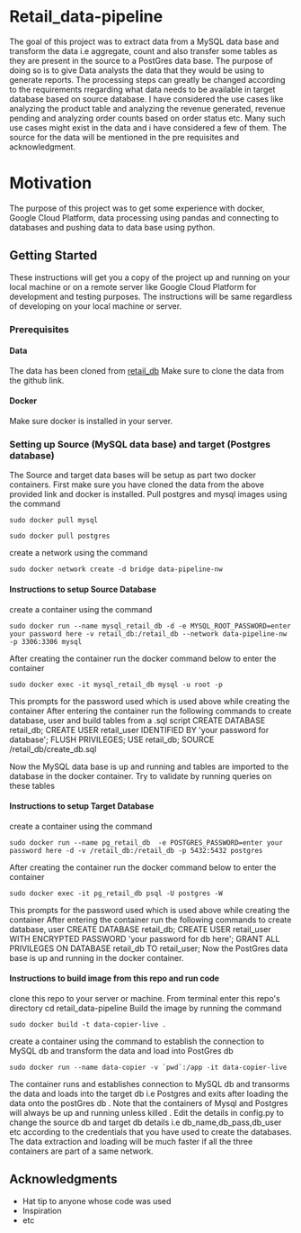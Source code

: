 # Retail_data-pipeline

The goal of this project was to extract data from a MySQL data base and transform the data i.e aggregate, count and also transfer some tables as they are present in the source to a PostGres data base. The purpose of doing so is to give Data analysts the data that they would be using to generate reports. The processing steps can greatly be 
changed according to the requirements rregarding what data needs to be available in target database based on source database.
I have considered the use cases like analyzing the product table and analyzing the revenue generated, revenue pending 
and analyzing order counts based on order status etc. Many such use cases might exist in the data and i have considered
a few of them. The source for the data will be mentioned in the pre requisites and acknowledgment.

# Motivation
The purpose of this project was to get some experience with docker, Google Cloud Platform, data processing 
using pandas and connecting to databases and pushing data to data base using python.


## Getting Started

These instructions will get you a copy of the project up and running on your local machine or on a remote server like Google Cloud Platform for development and testing purposes. The instructions will be same regardless of developing on your local machine or server.


### Prerequisites

#### Data
The data has been cloned from [retail_db](https://github.com/dgadiraju/retail_db)
Make sure to clone the data from the github link.
#### Docker
Make sure docker is installed in your server.


### Setting up Source (MySQL data base) and target (Postgres database)
The Source and target data bases will be setup as part two docker containers.
First make sure you have cloned the data from the above provided link and docker is installed.
Pull postgres and mysql images using the command
```
sudo docker pull mysql
```
```
sudo docker pull postgres
```
create a network using the command
```
sudo docker network create -d bridge data-pipeline-nw
```

#### Instructions to setup Source Database
create a container using the command
```
sudo docker run --name mysql_retail_db -d -e MYSQL_ROOT_PASSWORD=enter your password here -v retail_db:/retail_db --network data-pipeline-nw -p 3306:3306 mysql
```
After creating the container run the docker command below to enter the container 
```
sudo docker exec -it mysql_retail_db mysql -u root -p
```
This prompts for the password used which is used above while creating the container
After entering the container run the following commands to create database, user and build tables from a .sql script
CREATE DATABASE retail_db;
CREATE USER retail_user IDENTIFIED BY 'your password for database';
FLUSH PRIVILEGES;
USE retail_db;
SOURCE /retail_db/create_db.sql

Now the MySQL data base is up and running and tables are imported to the database in the docker container. Try to validate by running queries on these tables

#### Instructions to setup Target Database
create a container using the command
```
sudo docker run --name pg_retail_db  -e POSTGRES_PASSWORD=enter your password here -d -v /retail_db:/retail_db -p 5432:5432 postgres
```
After creating the container run the docker command below to enter the container 
```
sudo docker exec -it pg_retail_db psql -U postgres -W
```
This prompts for the password used which is used above while creating the container
After entering the container run the following commands to create database, user 
CREATE DATABASE retail_db;
CREATE USER retail_user WITH ENCRYPTED PASSWORD 'your password for db here';
GRANT ALL PRIVILEGES ON DATABASE retail_db TO retail_user;
Now the PostGres data base is up and running in the docker container. 

#### Instructions to build image from this repo and run code
clone this repo to your server or machine.
From terminal enter this repo's directory
cd retail_data-pipeline
Build the image by running the command
```
sudo docker build -t data-copier-live .
```
create a container using the command to establish the connection to MySQL db and transform the data and load into PostGres db
```
sudo docker run --name data-copier -v `pwd`:/app -it data-copier-live
```
The container runs and establishes connection to MySQL db and transorms the data and loads into the target db i.e Postgres and exits after loading the data onto the postGres db . Note that the containers of Mysql and Postgres will always be up and running unless killed . 
Edit the details in config.py to change the source db and target db details i.e db_name,db_pass,db_user etc according to the credentials that you have used to create the databases.
The data extraction and loading will be much faster if all the three containers are part of a same network.




## Acknowledgments

* Hat tip to anyone whose code was used
* Inspiration
* etc
